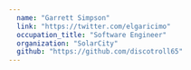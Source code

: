```yaml
---
  name: "Garrett Simpson"
  link: "https://twitter.com/elgaricimo"
  occupation_title: "Software Engineer"
  organization: "SolarCity"
  github: "https://github.com/discotroll65"
---
```

